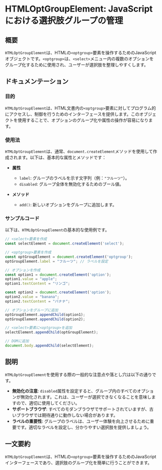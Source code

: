 <!--
Meta Description: # HTMLOptGroupElement: JavaScriptにおける選択肢グループの管理 ## 概要 `HTMLOptGroupElement`は、HTMLの`<optgroup>`要素を操作するためのJavaScriptオブジェクトです。`<optgroup>`は、`<select>`メニュ...
Meta Keywords: htmloptgroupelement, optgroup, document, createelement, optgroupelement
-->

# HTMLOptGroupElement: JavaScriptにおける選択肢グループの管理

## 概要
`HTMLOptGroupElement`は、HTMLの`<optgroup>`要素を操作するためのJavaScriptオブジェクトです。`<optgroup>`は、`<select>`メニュー内の複数のオプションをグループ化するために使用され、ユーザーが選択肢を整理しやすくします。

## ドキュメンテーション
### 目的
`HTMLOptGroupElement`は、HTML文書内の`<optgroup>`要素に対してプログラム的にアクセスし、制御を行うためのインターフェースを提供します。このオブジェクトを使用することで、オプションのグループ化や属性の操作が容易になります。

### 使用法
`HTMLOptGroupElement`は、通常、`document.createElement`メソッドを使用して作成されます。以下は、基本的な属性とメソッドです：

- **属性**
  - `label`: グループのラベルを示す文字列（例：`"フルーツ"`）。
  - `disabled`: グループ全体を無効化するためのブール値。

- **メソッド**
  - `add()`: 新しいオプションをグループに追加します。

### サンプルコード
以下は、`HTMLOptGroupElement`の基本的な使用例です。

```javascript
// <select>要素を作成
const selectElement = document.createElement('select');

// <optgroup>要素を作成
const optGroupElement = document.createElement('optgroup');
optGroupElement.label = "フルーツ"; // ラベルを設定

// オプションを作成
const option1 = document.createElement('option');
option1.value = "apple";
option1.textContent = "リンゴ";

const option2 = document.createElement('option');
option2.value = "banana";
option2.textContent = "バナナ";

// オプションをグループに追加
optGroupElement.appendChild(option1);
optGroupElement.appendChild(option2);

// <select>要素に<optgroup>を追加
selectElement.appendChild(optGroupElement);

// DOMに追加
document.body.appendChild(selectElement);
```

## 説明
`HTMLOptGroupElement`を使用する際の一般的な注意点や落とし穴は以下の通りです。

- **無効化の注意**: `disabled`属性を設定すると、グループ内のすべてのオプションが無効化されます。これは、ユーザーが選択できなくなることを意味しますので、適切に使用してください。
- **サポートブラウザ**: すべてのモダンブラウザでサポートされていますが、古いブラウザでは期待通りに動作しない場合があります。
- **ラベルの重要性**: グループのラベルは、ユーザー体験を向上させるために重要です。適切なラベルを設定し、分かりやすい選択肢を提供しましょう。

## 一文要約
`HTMLOptGroupElement`は、HTMLの`<optgroup>`要素を操作するためのJavaScriptインターフェースであり、選択肢のグループ化を簡単に行うことができます。